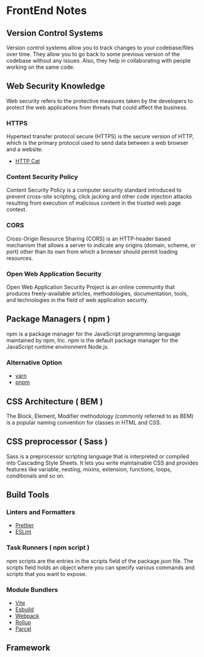 # FrontEnd Notes

## Version Control Systems

Version control systems allow you to track changes to your codebase/files over time. They allow you to go back to some previous version of the codebase without any issues. Also, they help in collaborating with people working on the same code.

## Web Security Knowledge

Web security refers to the protective measures taken by the developers to protect the web applications from threats that could affect the business.

### HTTPS

Hypertext transfer protocol secure (HTTPS) is the secure version of HTTP, which is the primary protocol used to send data between a web browser and a website.

- [HTTP Cat](https://http.cat/)

### Content Security Policy

Content Security Policy is a computer security standard introduced to prevent cross-site scripting, click jacking and other code injection attacks resulting from execution of malicious content in the trusted web page context.

### CORS

Cross-Origin Resource Sharing (CORS) is an HTTP-header based mechanism that allows a server to indicate any origins (domain, scheme, or port) other than its own from which a browser should permit loading resources.

### Open Web Application Security

Open Web Application Security Project is an online community that produces freely-available articles, methodologies, documentation, tools, and technologies in the field of web application security.

## Package Managers ( npm )

npm is a package manager for the JavaScript programming language maintained by npm, Inc. npm is the default package manager for the JavaScript runtime environment Node.js.

### Alternative Option

- [yarn](https://classic.yarnpkg.com/en/docs/getting-started)
- [pnpm](https://pnpm.io/)

## CSS Architecture ( BEM )

The Block, Element, Modifier methodology (commonly referred to as BEM) is a popular naming convention for classes in HTML and CSS.

## CSS preprocessor ( Sass )

Sass is a preprocessor scripting language that is interpreted or compiled into Cascading Style Sheets. It lets you write maintainable CSS and provides features like variable, nesting, mixins, extension, functions, loops, conditionals and so on.

## Build Tools

### Linters and Formatters

- [Prettier](https://prettier.io/)
- [ESLint](https://eslint.org/)

### Task Runners ( npm script )

npm scripts are the entries in the scripts field of the package.json file. The scripts field holds an object where you can specify various commands and scripts that you want to expose.

### Module Bundlers

- [Vite](https://vitejs.dev/)
- [Esbuild](https://esbuild.github.io/)
- [Webpack](https://webpack.js.org/)
- [Rollup](https://rollupjs.org/)
- [Parcel](https://parceljs.org/)

## Framework
